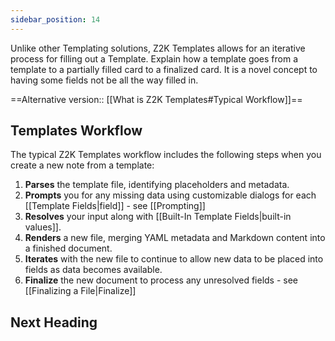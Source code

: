 ```yaml
---
sidebar_position: 14
---
```



Unlike other Templating solutions, Z2K Templates allows for an iterative process for filling out a Template. 
Explain how a template goes from a template to a partially filled card to a finalized card.
It is a novel concept to having some fields not be all the way filled in. 


==Alternative version:: [[What is Z2K Templates#Typical Workflow]]==
## Templates Workflow

The typical Z2K Templates workflow includes the following steps when you create a new note from a template:

1. **Parses** the template file, identifying placeholders and metadata.
2. **Prompts** you for any missing data using customizable dialogs for each [[Template Fields|field]] - see [[Prompting]]
3. **Resolves** your input along with [[Built-In Template Fields|built-in values]].
4. **Renders** a new file, merging YAML metadata and Markdown content into a finished document.
5. **Iterates** with the new file to continue to allow new data to be placed into fields as data becomes available.
6. **Finalize** the new document to process any unresolved fields - see [[Finalizing a File|Finalize]]


## Next Heading